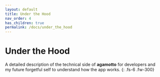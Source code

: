 ```yaml
---
layout: default
title: Under the Hood
nav_order: 4
has_children: true
permalink: /docs/under_the_hood
---
```


# Under the Hood
A detailed description of the technical side of **agamotto** for developers and my future forgetful self to understand how the app works.
{: .fs-6 .fw-300}